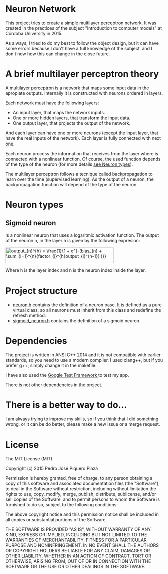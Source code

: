 # Neuron Network
This project tries to create a simple multilayer perceptron network. It was created in the
practices of the subject "Introduction to computer models" at Córdoba University in 2015.

As always, I tried to do my best to follow the object design, but it can have some errors because 
I don't have a full knowledge of the subject, and I don't now how this can change in the 
close future.

# A brief multilayer perceptron theory
A multilayer perceptron is a network that maps some input data in the apropiate outputs. Internally
it is constructed with neurons ordered in layers.

Each network must have the following layers:
- An input layer, that maps the network inputs.
- One or more hidden layers, that transform the input data.
- One output layer, that projects the output of the network.

And each layer can have one or more neurons (except the input layer, that have the real inputs of
the network). Each layer is fully connected with next one.

Each neuron process the information that receives from the layer where is connected with a nonlinear
function. Of course, the used function depends of the type of the neuron (for more details
<a href="https://github.com/PracticasUCO/NeuronNetwork-CPP/tree/readme-update#neuron-types">see Neuron types</a>).

The multilayer perceptron follows a tecnique called backpropagation to learn over the time (supervised learning).
As the output of a neuron, the backpropagation function will depend of the type of the neuron.

# Neuron types
## Sigmoid neuron
Is a nonlinear neuron that uses a logaritmic activation function. The output of the neuron n, in
the layer h is given by the following expresion:

<img src="http://www.sciweavers.org/tex2img.php?eq=output_%7Bn%7D%5E%7Bh%7D%20%3D%20%5Cfrac%7B1%7D%7B1%20%2B%20e%5E%7B-%28bias_%7Bn%7D%20%2B%20%5Csum_%7Bi%3D1%7D%5E%7Bn%7D%7Bfactor_%7Bi%7D%5E%7Bh%7Doutput_%7Bi%7D%5E%7Bh-1%7D%7D%20%29%7D%7D&bc=White&fc=Black&im=jpg&fs=12&ff=arev&edit=0" align="center" border="0" alt="output_{n}^{h} = \frac{1}{1 + e^{-(bias_{n} + \sum_{i=1}^{n}{factor_{i}^{h}output_{i}^{h-1}} )}}" width="346" height="50" />

Where h is the layer index and n is the neuron index inside the layer.

# Project structure
- <a href="https://github.com/PracticasUCO/NeuronNetwork-CPP/blob/master/neuron.cpp">neuron.h</a>
contains the definition of a neuron base. It is defined as a pure virtual class, so all neurons must
inherit from this class and redefine the refresh method.
- <a href="https://github.com/PracticasUCO/NeuronNetwork-CPP/blob/master/sigmoid_neuron.h">sigmoid_neuron.h</a> contains the definition of a sigmoid neuron.

# Dependencies
The project is written in ANSI C++ 2014 and it is not compatible with earlier standards, so you need
to use a modern compiler. I used clang++, but if you prefer g++, simply change it in the makefile.

I have also used the <a href="https://code.google.com/p/googletest/">Google Test Framework </a> to
test my app.

There is not other dependencies in the project.

# There is a better way to do...
I am always trying to improve my skills, so if you think that I did something wrong, or it can
be do better, please make a new issue or a merge request.

# License
The MIT License (MIT)

Copyright (c) 2015 Pedro José Piquero Plaza

Permission is hereby granted, free of charge, to any person obtaining a copy
of this software and associated documentation files (the "Software"), to deal
in the Software without restriction, including without limitation the rights
to use, copy, modify, merge, publish, distribute, sublicense, and/or sell
copies of the Software, and to permit persons to whom the Software is
furnished to do so, subject to the following conditions:

The above copyright notice and this permission notice shall be included in all
copies or substantial portions of the Software.

THE SOFTWARE IS PROVIDED "AS IS", WITHOUT WARRANTY OF ANY KIND, EXPRESS OR
IMPLIED, INCLUDING BUT NOT LIMITED TO THE WARRANTIES OF MERCHANTABILITY,
FITNESS FOR A PARTICULAR PURPOSE AND NONINFRINGEMENT. IN NO EVENT SHALL THE
AUTHORS OR COPYRIGHT HOLDERS BE LIABLE FOR ANY CLAIM, DAMAGES OR OTHER
LIABILITY, WHETHER IN AN ACTION OF CONTRACT, TORT OR OTHERWISE, ARISING FROM,
OUT OF OR IN CONNECTION WITH THE SOFTWARE OR THE USE OR OTHER DEALINGS IN THE
SOFTWARE.
